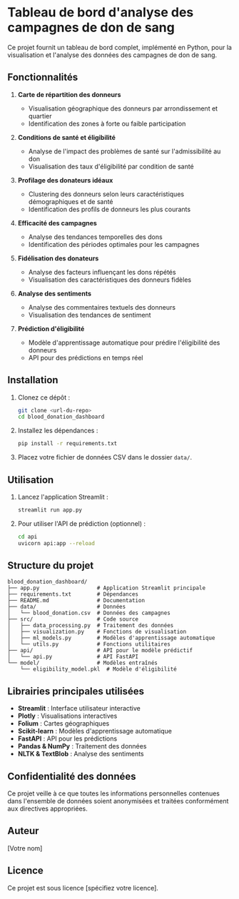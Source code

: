 # Tableau de bord d'analyse des campagnes de don de sang

Ce projet fournit un tableau de bord complet, implémenté en Python, pour la visualisation et l'analyse des données des campagnes de don de sang.

## Fonctionnalités

1. **Carte de répartition des donneurs**
   - Visualisation géographique des donneurs par arrondissement et quartier
   - Identification des zones à forte ou faible participation

2. **Conditions de santé et éligibilité**
   - Analyse de l'impact des problèmes de santé sur l'admissibilité au don
   - Visualisation des taux d'éligibilité par condition de santé

3. **Profilage des donateurs idéaux**
   - Clustering des donneurs selon leurs caractéristiques démographiques et de santé
   - Identification des profils de donneurs les plus courants

4. **Efficacité des campagnes**
   - Analyse des tendances temporelles des dons
   - Identification des périodes optimales pour les campagnes

5. **Fidélisation des donateurs**
   - Analyse des facteurs influençant les dons répétés
   - Visualisation des caractéristiques des donneurs fidèles

6. **Analyse des sentiments**
   - Analyse des commentaires textuels des donneurs
   - Visualisation des tendances de sentiment

7. **Prédiction d'éligibilité**
   - Modèle d'apprentissage automatique pour prédire l'éligibilité des donneurs
   - API pour des prédictions en temps réel

## Installation

1. Clonez ce dépôt :
   ```bash
   git clone <url-du-repo>
   cd blood_donation_dashboard
   ```

2. Installez les dépendances :
   ```bash
   pip install -r requirements.txt
   ```

3. Placez votre fichier de données CSV dans le dossier `data/`.

## Utilisation

1. Lancez l'application Streamlit :
   ```bash
   streamlit run app.py
   ```

2. Pour utiliser l'API de prédiction (optionnel) :
   ```bash
   cd api
   uvicorn api:app --reload
   ```

## Structure du projet

```
blood_donation_dashboard/
├── app.py                  # Application Streamlit principale
├── requirements.txt        # Dépendances
├── README.md               # Documentation
├── data/                   # Données
│   └── blood_donation.csv  # Données des campagnes
├── src/                    # Code source
│   ├── data_processing.py  # Traitement des données
│   ├── visualization.py    # Fonctions de visualisation
│   ├── ml_models.py        # Modèles d'apprentissage automatique
│   └── utils.py            # Fonctions utilitaires
├── api/                    # API pour le modèle prédictif
│   └── api.py              # API FastAPI
└── model/                  # Modèles entraînés
    └── eligibility_model.pkl  # Modèle d'éligibilité
```

## Librairies principales utilisées

- **Streamlit** : Interface utilisateur interactive
- **Plotly** : Visualisations interactives
- **Folium** : Cartes géographiques
- **Scikit-learn** : Modèles d'apprentissage automatique
- **FastAPI** : API pour les prédictions
- **Pandas & NumPy** : Traitement des données
- **NLTK & TextBlob** : Analyse des sentiments

## Confidentialité des données

Ce projet veille à ce que toutes les informations personnelles contenues dans l'ensemble de données soient anonymisées et traitées conformément aux directives appropriées.

## Auteur

[Votre nom]

## Licence

Ce projet est sous licence [spécifiez votre licence].
